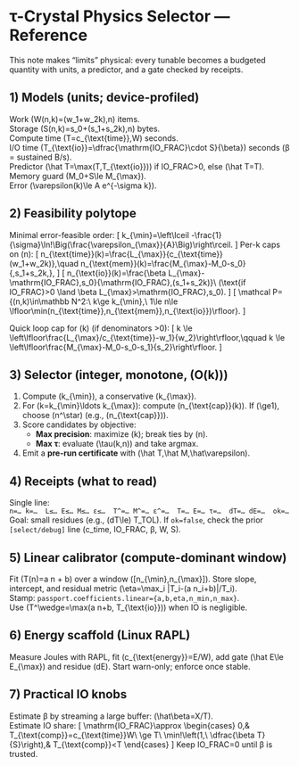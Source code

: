 # τ-Crystal Physics Selector — Reference

This note makes “limits” physical: every tunable becomes a budgeted quantity with units, a predictor, and a gate checked by receipts.

## 1) Models (units; device-profiled)
Work \(W(n,k)=(w_1+w_2k)\,n\) items.  
Storage \(S(n,k)=s_0+(s_1+s_2k)\,n\) bytes.  
Compute time \(T=c_{\text{time}}\,W\) seconds.  
I/O time \(T_{\text{io}}=\dfrac{\mathrm{IO\_FRAC}\cdot S}{\beta}\) seconds (β = sustained B/s).  
Predictor \(\hat T=\max(T,T_{\text{io}})\) if IO\_FRAC>0, else \(\hat T=T\).  
Memory guard \(M_0+S\le M_{\max}\).  
Error \(\varepsilon(k)\le A e^{-\sigma k}\).

## 2) Feasibility polytope
Minimal error-feasible order:
\[
k_{\min}=\left\lceil -\frac{1}{\sigma}\ln\!\Big(\frac{\varepsilon_{\max}}{A}\Big)\right\rceil.
\]
Per-k caps on \(n\):
\[
n_{\text{time}}(k)=\frac{L_{\max}}{c_{\text{time}}(w_1+w_2k)},\quad
n_{\text{mem}}(k)=\frac{M_{\max}-M_0-s_0}{\,s_1+s_2k\,},
\]
\[
n_{\text{io}}(k)=\frac{\beta L_{\max}-\mathrm{IO\_FRAC}\,s_0}{\mathrm{IO\_FRAC}\,(s_1+s_2k)}\ (\text{if IO\_FRAC}>0 \land \beta L_{\max}>\mathrm{IO\_FRAC}\,s_0).
\]
\[
\mathcal P=\{(n,k)\in\mathbb N^2:\ k\ge k_{\min},\ 1\le n\le \lfloor\min(n_{\text{time}},n_{\text{mem}},n_{\text{io}})\rfloor\}.
\]

Quick loop cap for \(k\) (if denominators >0):
\[
k \le \left\lfloor\frac{L_{\max}/c_{\text{time}}-w_1}{w_2}\right\rfloor,\qquad
k \le \left\lfloor\frac{M_{\max}-M_0-s_0-s_1}{s_2}\right\rfloor.
\]

## 3) Selector (integer, monotone, \(O(k)\))
1. Compute \(k_{\min}\), a conservative \(k_{\max}\).
2. For \(k=k_{\min}\ldots k_{\max}\): compute \(n_{\text{cap}}(k)\). If \(\ge1\), choose \(n^\star\) (e.g., \(n_{\text{cap}}\)).
3. Score candidates by objective:
   - **Max precision**: maximize \(k\); break ties by \(n\).
   - **Max τ**: evaluate \(\tau(k,n)\) and take argmax.
4. Emit a **pre-run certificate** with \(\hat T,\hat M,\hat\varepsilon\).

## 4) Receipts (what to read)
Single line:  
`n=… k=…  L≤… E≤… M≤… ε≤…  T^=… M^=… ε^=…  T=… E=… τ=…  dT=… dE=…  ok=…`  
Goal: small residues (e.g., \(dT\le\) T\_TOL). If `ok=false`, check the prior `[select/debug]` line (c_time, IO_FRAC, β, W, S).

## 5) Linear calibrator (compute-dominant window)
Fit \(T(n)=a n + b\) over a window \([n_{\min},n_{\max}]\). Store slope, intercept, and residual metric
\(\eta=\max_i |T_i-(a n_i+b)|/T_i\).  
Stamp: `passport.coefficients.linear={a,b,eta,n_min,n_max}`.  
Use \(T^\wedge=\max(a n+b, T_{\text{io}})\) when IO is negligible.

## 6) Energy scaffold (Linux RAPL)
Measure Joules with RAPL, fit \(c_{\text{energy}}=E/W\), add gate \(\hat E\le E_{\max}\) and residue \(dE\). Start warn-only; enforce once stable.

## 7) Practical IO knobs
Estimate β by streaming a large buffer: \(\hat\beta=X/T\).  
Estimate IO share:
\[
\mathrm{IO\_FRAC}\approx
\begin{cases}
0,& T_{\text{comp}}=c_{\text{time}}W\ \ge T\\
\min\!\left(1,\ \dfrac{\beta T}{S}\right),& T_{\text{comp}}<T
\end{cases}
\]
Keep IO\_FRAC=0 until β is trusted.
